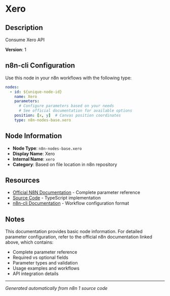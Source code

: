 # Xero

## Description

Consume Xero API

**Version**: 1

## n8n-cli Configuration

Use this node in your n8n workflows with the following type:

```yaml
nodes:
  - id: ${unique-node-id}
    name: Xero
    parameters:
      # Configure parameters based on your needs
      # See official documentation for available options
    position: [x, y]  # Canvas position coordinates
    type: n8n-nodes-base.xero
```

## Node Information

- **Node Type**: `n8n-nodes-base.xero`
- **Display Name**: Xero
- **Internal Name**: `xero`
- **Category**: Based on file location in n8n repository

## Resources

- [Official N8N Documentation](https://docs.n8n.io/integrations/builtin/app-nodes/n8n-nodes-base.xero/) - Complete parameter reference
- [Source Code](https://github.com/n8n-io/n8n/blob/master/packages/nodes-base/nodes/Xero/Xero.node.ts) - TypeScript implementation
- [n8n-cli Documentation](https://github.com/edenreich/n8n-cli) - Workflow configuration format

## Notes

This documentation provides basic node information. For detailed parameter configuration, 
refer to the official n8n documentation linked above, which contains:

- Complete parameter reference
- Required vs optional fields
- Parameter types and validation
- Usage examples and workflows
- API integration details

---
*Generated automatically from n8n 1 source code*
